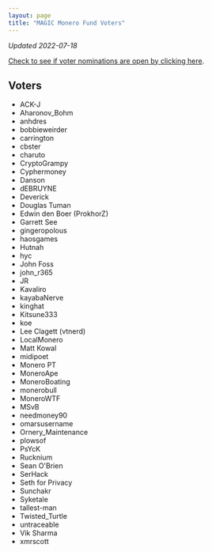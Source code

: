 ```yaml
---
layout: page
title: "MAGIC Monero Fund Voters"
---
```


*Updated 2022-07-18*

[Check to see if voter nominations are open by clicking here](https://github.com/MAGICGrants/Monero-Fund).

## Voters

* ACK-J
* Aharonov_Bohm
* anhdres
* bobbieweirder
* carrington
* cbster
* charuto
* CryptoGrampy
* Cyphermoney
* Danson
* dEBRUYNE
* Deverick
* Douglas Tuman
* Edwin den Boer (ProkhorZ)
* Garrett See
* gingeropolous
* haosgames
* Hutnah
* hyc
* John Foss
* john_r365
* JR
* Kavaliro
* kayabaNerve
* kinghat
* Kitsune333
* koe
* Lee Clagett (vtnerd)
* LocalMonero
* Matt Kowal
* midipoet
* Monero PT
* MoneroApe
* MoneroBoating
* monerobull
* MoneroWTF
* MSvB
* needmoney90
* omarsusername
* Ornery_Maintenance
* plowsof
* PsYcK
* Rucknium
* Sean O'Brien
* SerHack
* Seth for Privacy
* Sunchakr
* Syketale
* tallest-man
* Twisted_Turtle
* untraceable
* Vik Sharma
* xmrscott
